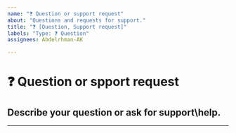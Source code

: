 ```yaml
---
name: "❓ Question or support request"
about: "Questions and requests for support."
title: "❓ [Question, Support request]"
labels: "Type: ❓ Question"
assignees: Abdelrhman-AK

---
```


# **❓ Question or spport request**

## **Describe your question or ask for support\help.**

---
